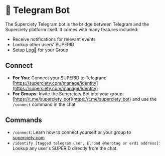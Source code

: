 # 🤖 Telegram Bot

The Superciety Telegram bot is the bridge between Telegram and the Superciety platform itself. It comes with many features included:

- Receive notifications for relevant events
- Lookup other users' SUPERID
- Setup [Log📝](/features/log.md) for your Group

## Connect

- **For You**: Connect your SUPERID to Telegram: [https://superciety.com/manage/identity](https://superciety.com/manage/identity)
- **For Groups**: Invite the Superciety Bot into your group: [https://t.me/superciety_bot](https://t.me/superciety_bot) and use the `/connect` command in the chat

## Commands

- `/connect`: Learn how to connect yourself or your group to [superciety.com](https://superciety.com)
- `/identify [tagged telegram user, Elrond @herotag or erd1 address]`: Lookup any user's SUPERID directly from the chat.
